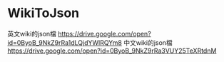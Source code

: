 # WikiToJson
英文wiki的json檔
https://drive.google.com/open?id=0ByoB_9NkZ9rRa1dLQjdYWlRQYm8
中文wiki的json檔
https://drive.google.com/open?id=0ByoB_9NkZ9rRa3VUY25TeXRtdnM
